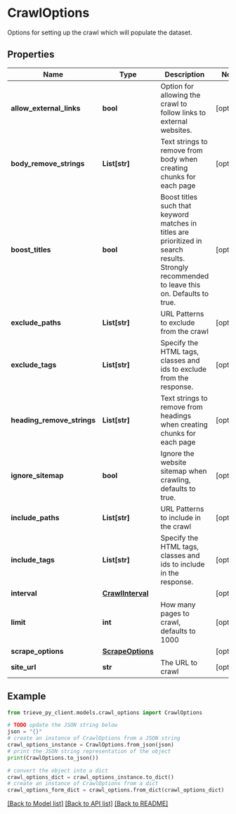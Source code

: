 # CrawlOptions

Options for setting up the crawl which will populate the dataset.

## Properties

Name | Type | Description | Notes
------------ | ------------- | ------------- | -------------
**allow_external_links** | **bool** | Option for allowing the crawl to follow links to external websites. | [optional] 
**body_remove_strings** | **List[str]** | Text strings to remove from body when creating chunks for each page | [optional] 
**boost_titles** | **bool** | Boost titles such that keyword matches in titles are prioritized in search results. Strongly recommended to leave this on. Defaults to true. | [optional] 
**exclude_paths** | **List[str]** | URL Patterns to exclude from the crawl | [optional] 
**exclude_tags** | **List[str]** | Specify the HTML tags, classes and ids to exclude from the response. | [optional] 
**heading_remove_strings** | **List[str]** | Text strings to remove from headings when creating chunks for each page | [optional] 
**ignore_sitemap** | **bool** | Ignore the website sitemap when crawling, defaults to true. | [optional] 
**include_paths** | **List[str]** | URL Patterns to include in the crawl | [optional] 
**include_tags** | **List[str]** | Specify the HTML tags, classes and ids to include in the response. | [optional] 
**interval** | [**CrawlInterval**](CrawlInterval.md) |  | [optional] 
**limit** | **int** | How many pages to crawl, defaults to 1000 | [optional] 
**scrape_options** | [**ScrapeOptions**](ScrapeOptions.md) |  | [optional] 
**site_url** | **str** | The URL to crawl | [optional] 

## Example

```python
from trieve_py_client.models.crawl_options import CrawlOptions

# TODO update the JSON string below
json = "{}"
# create an instance of CrawlOptions from a JSON string
crawl_options_instance = CrawlOptions.from_json(json)
# print the JSON string representation of the object
print(CrawlOptions.to_json())

# convert the object into a dict
crawl_options_dict = crawl_options_instance.to_dict()
# create an instance of CrawlOptions from a dict
crawl_options_form_dict = crawl_options.from_dict(crawl_options_dict)
```
[[Back to Model list]](../README.md#documentation-for-models) [[Back to API list]](../README.md#documentation-for-api-endpoints) [[Back to README]](../README.md)


